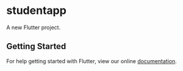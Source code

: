 # studentapp

A new Flutter project.

## Getting Started

For help getting started with Flutter, view our online
[documentation](https://flutter.io/).
